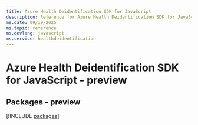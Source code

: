 ```yaml
---
title: Azure Health Deidentification SDK for JavaScript
description: Reference for Azure Health Deidentification SDK for JavaScript
ms.date: 09/19/2025
ms.topic: reference
ms.devlang: javascript
ms.service: healthdeidentification
---
```

# Azure Health Deidentification SDK for JavaScript - preview
## Packages - preview
[!INCLUDE [packages](health-deidentification-index.md)]